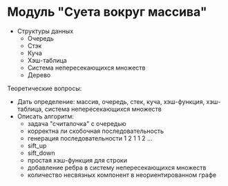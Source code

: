 # Модуль "Суета вокруг массива"

* Структуры данных
  * Очередь
  * Стэк
  * Куча
  * Хэш-таблица
  * Система непересекающихся множеств
  * Дерево

Теоретические вопросы:
  * Дать определение: массив, очередь, стек, куча, хэш-функция, хэш-таблица, система непересекающихся множеств
  * Описать алгоритм:
    * задача "считалочка" с очередью
    * корректна ли скобочная последовательность
    * генерация последовательности 1 2 1 1 2 ...
    * sift_up
    * sift_down
    * простая хэш-функция для строки
    * добавление ребра в систему непересекающихся множеств
    * количество несвязных компонент в неориентированном графе
    
 
